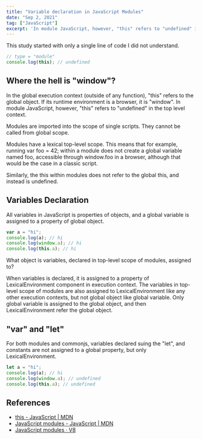 ```yaml
---
title: "Variable declaration in JavaScript Modules"
date: "Sep 2, 2021"
tag: ["JavaScript"]
excerpt: 'In module JavaScript, however, "this" refers to "undefined" in the top level context...'
---
```


This study started with only a single line of code I did not understand.

```javascript
// type = "module"
console.log(this); // undefined
```

## Where the hell is "window"?

In the global execution context (outside of any function), "this" refers to the global object. If its runtime environment is a browser, it is "window". In module JavaScript, however, "this" refers to "undefined" in the top level context.

Modules are imported into the scope of single scripts. They cannot be called from global scope.

Modules have a lexical top-level scope. This means that for example, running var foo = 42; within a module does not create a global variable named foo, accessible through window.foo in a browser, although that would be the case in a classic script.

Similarly, the this within modules does not refer to the global this, and instead is undefined.

## Variables Declaration

All variables in JavaScript is properties of objects, and a global variable is assigned to a property of global object.

```javascript
var a = "hi";
console.log(a); // hi
console.log(window.a); // hi
console.log(this.a); // hi
```

What object is variables, declared in top-level scope of modules, assigned to?

When variables is declared, it is assigned to a property of LexicalEnvironment component in execution context. The variables in top-level scope of modules are also assigned to LexicalEnvironment like any other execution contexts, but not global object like global variable. Only global variable is assigned to the global object, and then LexicalEnvironment refer the global object.

## "var" and "let"

For both modules and commonjs, variables declared suing the "let", and constants are not assigned to a global property, but only LexicalEnvironment.

```javascript
let a = "hi";
console.log(a); // hi
console.log(window.a); // undefined
console.log(this.a); // undefined
```

## References

- [this - JavaScript | MDN](https://developer.mozilla.org/docs/Web/JavaScript/Reference/Operators/this)
- [JavaScript modules - JavaScript | MDN](https://developer.mozilla.org/docs/Web/JavaScript/Guide/Modules)
- [JavaScript modules · V8](https://v8.dev/features/modules#mjs)
